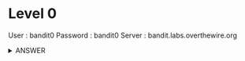 # Level 0

User : bandit0
Password : bandit0
Server : bandit.labs.overthewire.org

<details><summary>ANSWER</summary>
<p>
```bash
ssh -p 2220 bandit0@bandit.labs.overthewire.org
```
</p>
</details>